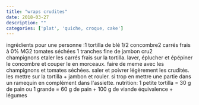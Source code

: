 ```yaml
---
title: "wraps crudites"
date: 2018-03-27
description: ""
categories: ['plat', 'quiche, croque, cake']
---
```


          
ingr&eacute;dients pour une personne :1 tortilla de bl&eacute;&nbsp;1/2 concombre2 carr&eacute;s frais &agrave; 0% MG2 tomates s&eacute;ch&eacute;es&nbsp;1 tranches fine&nbsp;de jambon cru2 champignons&nbsp;etaler les carr&eacute;s frais sur la tortilla. laver, &eacute;plucher et &eacute;p&eacute;piner le concombre et couper le en morceaux. faire&nbsp;de meme avec les champignons et tomates s&eacute;ch&eacute;es. saler et poivrer l&eacute;g&egrave;rement les crudit&eacute;s. les mettre sur la tortilla + jambon et rouler. si trop en mettre une partie dans un ramequin en compl&eacute;ment dans l&#39;assiette.&nbsp;nutrition: 1 petite tortilla = 30 g de pain ou 1 grande = 60 g de pain + 100 g de viande &eacute;quivalence + l&eacute;gumes&nbsp;

                          

